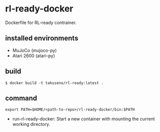 # rl-ready-docker

Dockerfile for RL-ready contrainer.

## installed environments
- MuJoCo (mujoco-py)
- Atari 2600 (atari-py)

## build
```
$ docker build -t takuseno/rl-ready:latest .
```

## command
```
export PATH=$HOME/<path-to-repo>/rl-ready-docker/bin:$PATH
```

- run-rl-ready-docker: Start a new container with mounting the current working directory.

